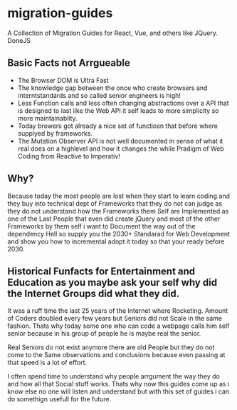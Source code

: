 # migration-guides
A Collection of Migration Guides for React, Vue, and others like JQuery. DoneJS


## Basic Facts not Arrgueable
- The Browser DOM is Ultra Fast
- The knowledge gap between the once who create browsers and interntstandards and so called senior engineers is high!
- Less Function calls and less often changing abstractions over a API that is designed to last like the Web API it self leads to more simplicity so more maintainablity.
- Today browers got already a nice set of functiosn that before where supplyed by frameworks.
- The Mutation Observer API is not well documented in sense of what it real does on a highlevel and how it changes the while Pradigm of Web Coding from Reactive to Imperativ!

## Why?
Because today the most people are lost when they start to learn coding and they buy into technical dept of Frameworks that they do not can judge as they do not understand how the Frameworks them Self are Implemented as one of the Last People that even did create jQuery and most of the other Frameworks by them self i want to Document the way out of the dependency Hell so supply you the 2030+ Standarad for Web Development and show you how to incremental adopt it today so that your ready before 2030.

## Historical Funfacts for Entertainment and Education as you maybe ask your self why did the Internet Groups did what they did.
It was a ruff time the last 25 years of the Internet where Rocketing. Amount of Coders doubled every few years but Seniors did not Scale in the same fashion. 
Thats why today some one who can code a webpage calls him self senior because in his group of people he is maybe real the senior.

Real Seniors do not exist anymore there are old People but they do not come to the Same observations and conclusions because even passing at that speed is a lot of effort.

I often spend time to understand why people arrgument the way they do and how all that Social stuff works. Thats why now this guides come up as i know else no one will listen and understand but with this set of guides i can do somethign usefull for the future.
